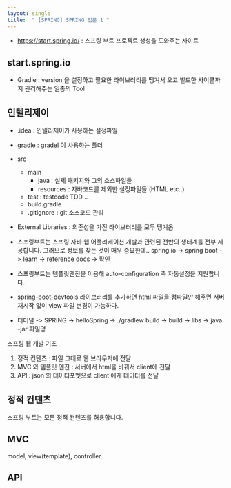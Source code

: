 ```yaml
---
layout: single
title:  " [SPRING] SPRING 입문 1 "
---
```


* https://start.spring.io/ : 스프링 부트 프로젝트 생성을 도와주는 사이트

start.spring.io
---
* Gradle : version 을 설정하고 필요한 라이브러리를 땡겨서 오고 빌드한 사이클까지 관리해주는 일종의 Tool

인텔리제이
---
* .idea : 인텔리제이가 사용하는 설정파일
* gradle : gradel 이 사용하는 폴더
* src
    * main 
        * java : 실제 패키지와 그의 소스파일들
        * resources : 자바코드를 제외한 설정파일들 (HTML etc..)
    * test : testcode TDD .. 
    * build.gradle 
    * .gitignore : git 소스코드 관리
* External Libraries : 의존성을 가진 라이브러리를 모두 땡겨옴

* 스프링부트는 스프링 자바 웹 어플리케이션 개발과 관련된 전반의 생태계를 전부 제공합니다. 그러므로 정보를 찾는 것이 매우 중요한데.. spring.io -> spring boot -> learn -> reference docs -> 확인 

* 스프링부트는 템플릿엔진을 이용해 auto-configuration 즉 자동설정을 지원합니다.

* spring-boot-devtools 라이브러리를 추가하면 html 파일을 컴파일만 해주면 서버 재시작 없이 view 파일 변경이 가능하다. 

* 터미널 -> SPRING -> helloSpring -> ./gradlew build -> build -> libs -> java -jar 파일명 

스프링 웹 개발 기초
1. 정적 컨텐츠 : 파일 그대로 웹 브라우저에 전달
2. MVC 와 템플릿 엔진 : 서버에서 html을 바꿔서 client에 전달 
3. API : json 의 데이터포멧으로 client 에게 데이터를 전달 

정적 컨텐츠
---
스프링 부트는 모든 정적 컨텐츠를 허용합니다.

MVC
---
model, view(template), controller

API
---
